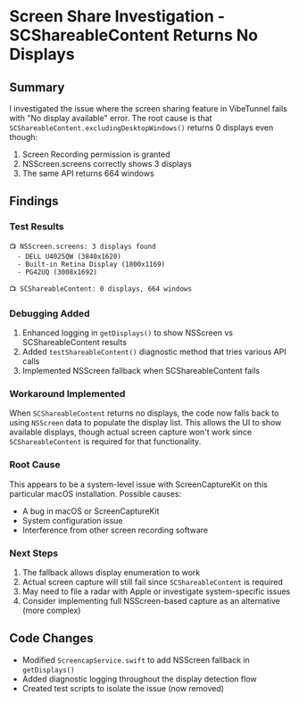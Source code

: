 # Screen Share Investigation - SCShareableContent Returns No Displays

## Summary

I investigated the issue where the screen sharing feature in VibeTunnel fails with "No display available" error. The root cause is that `SCShareableContent.excludingDesktopWindows()` returns 0 displays even though:

1. Screen Recording permission is granted
2. NSScreen.screens correctly shows 3 displays
3. The same API returns 664 windows

## Findings

### Test Results
```
📺 NSScreen.screens: 3 displays found
  - DELL U4025QW (3840x1620)
  - Built-in Retina Display (1800x1169)  
  - PG42UQ (3008x1692)

📺 SCShareableContent: 0 displays, 664 windows
```

### Debugging Added
1. Enhanced logging in `getDisplays()` to show NSScreen vs SCShareableContent results
2. Added `testShareableContent()` diagnostic method that tries various API calls
3. Implemented NSScreen fallback when SCShareableContent fails

### Workaround Implemented
When `SCShareableContent` returns no displays, the code now falls back to using `NSScreen` data to populate the display list. This allows the UI to show available displays, though actual screen capture won't work since `SCShareableContent` is required for that functionality.

### Root Cause
This appears to be a system-level issue with ScreenCaptureKit on this particular macOS installation. Possible causes:
- A bug in macOS or ScreenCaptureKit
- System configuration issue
- Interference from other screen recording software

### Next Steps
1. The fallback allows display enumeration to work
2. Actual screen capture will still fail since `SCShareableContent` is required
3. May need to file a radar with Apple or investigate system-specific issues
4. Consider implementing full NSScreen-based capture as an alternative (more complex)

## Code Changes
- Modified `ScreencapService.swift` to add NSScreen fallback in `getDisplays()`
- Added diagnostic logging throughout the display detection flow
- Created test scripts to isolate the issue (now removed)